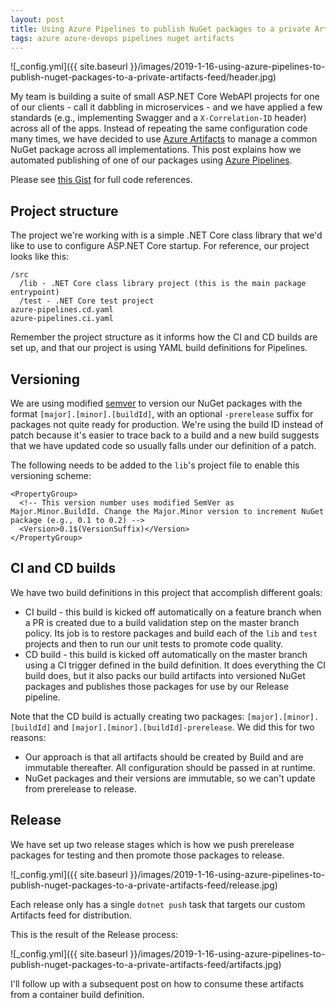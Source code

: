 ```yaml
---
layout: post
title: Using Azure Pipelines to publish NuGet packages to a private Artifacts feed
tags: azure azure-devops pipelines nuget artifacts
---
```


![_config.yml]({{ site.baseurl }}/images/2019-1-16-using-azure-pipelines-to-publish-nuget-packages-to-a-private-artifacts-feed/header.jpg)

My team is building a suite of small ASP.NET Core WebAPI projects for one of our clients - call it dabbling in microservices - and we have applied a few standards (e.g., implementing Swagger and a `X-Correlation-ID` header) across all of the apps. Instead of repeating the same configuration code many times, we have decided to use [Azure Artifacts](https://azure.microsoft.com/en-us/services/devops/artifacts/) to manage a common NuGet package across all implementations. This post explains how we automated publishing of one of our packages using [Azure Pipelines](https://azure.microsoft.com/en-us/services/devops/pipelines/).

<!--more-->

Please see [this Gist](https://gist.github.com/brbarnett/f7f4788f13d9a70bdd6ef997180a7c1e) for full code references.

## Project structure
The project we're working with is a simple .NET Core class library that we'd like to use to configure ASP.NET Core startup. For reference, our project looks like this:

```
/src
  /lib - .NET Core class library project (this is the main package entrypoint)
  /test - .NET Core test project
azure-pipelines.cd.yaml
azure-pipelines.ci.yaml
```

Remember the project structure as it informs how the CI and CD builds are set up, and that our project is using YAML build definitions for Pipelines.

## Versioning
We are using modified [semver](https://semver.org/) to version our NuGet packages with the format `[major].[minor].[buildId]`, with an optional `-prerelease` suffix for packages not quite ready for production. We're using the build ID instead of patch because it's easier to trace back to a build and a new build suggests that we have updated code so usually falls under our definition of a patch. 

The following needs to be added to the `lib`'s project file to enable this versioning scheme:

```
<PropertyGroup>
  <!-- This version number uses modified SemVer as Major.Minor.BuildId. Change the Major.Minor version to increment NuGet package (e.g., 0.1 to 0.2) -->
  <Version>0.1$(VersionSuffix)</Version>
</PropertyGroup>
```

## CI and CD builds
We have two build definitions in this project that accomplish different goals:

- CI build - this build is kicked off automatically on a feature branch when a PR is created due to a build validation step on the master branch policy. Its job is to restore packages and build each of the `lib` and `test` projects and then to run our unit tests to promote code quality.
- CD build - this build is kicked off automatically on the master branch using a CI trigger defined in the build definition. It does everything the CI build does, but it also packs our build artifacts into versioned NuGet packages and publishes those packages for use by our Release pipeline.

Note that the CD build is actually creating two packages: `[major].[minor].[buildId]` and `[major].[minor].[buildId]-prerelease`. We did this for two reasons:

- Our approach is that all artifacts should be created by Build and are immutable thereafter. All configuration should be passed in at runtime.
- NuGet packages and their versions are immutable, so we can't update from prerelease to release.

## Release
We have set up two release stages which is how we push prerelease packages for testing and then promote those packages to release.

![_config.yml]({{ site.baseurl }}/images/2019-1-16-using-azure-pipelines-to-publish-nuget-packages-to-a-private-artifacts-feed/release.jpg)

Each release only has a single `dotnet push` task that targets our custom Artifacts feed for distribution.

This is the result of the Release process:

![_config.yml]({{ site.baseurl }}/images/2019-1-16-using-azure-pipelines-to-publish-nuget-packages-to-a-private-artifacts-feed/artifacts.jpg)

I'll follow up with a subsequent post on how to consume these artifacts from a container build definition.